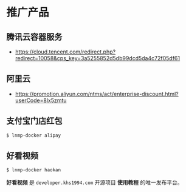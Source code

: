# 推广产品

## 腾讯云容器服务

* https://cloud.tencent.com/redirect.php?redirect=10058&cps_key=3a5255852d5db99dcd5da4c72f05df61

## 阿里云

* https://promotion.aliyun.com/ntms/act/enterprise-discount.html?userCode=8lx5zmtu

## 支付宝门店红包

```bash
$ lnmp-docker alipay
```

## 好看视频

```bash
$ lnmp-docker haokan
```

**好看视频** 是 `developer.khs1994.com` 开源项目 **使用教程** 的唯一发布平台。
